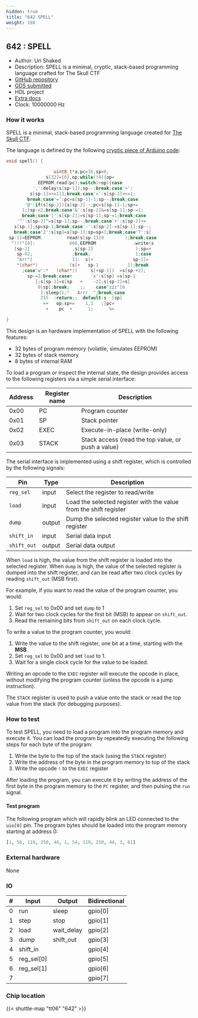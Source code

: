```yaml
---
hidden: true
title: "642 SPELL"
weight: 188
---
```


## 642 : SPELL

* Author: Uri Shaked
* Description: SPELL is a minimal, cryptic, stack-based programming language crafted for The Skull CTF
* [GitHub repository](https://github.com/urish/tt06-spell)
* [GDS submitted](https://github.com/urish/tt06-spell/actions/runs/8621981131)
* HDL project
* [Extra docs]()
* Clock: 10000000 Hz

### How it works

SPELL is a minimal, stack-based programming language created for [The Skull CTF](https://skullctf.com).

The language is defined by the following [cryptic piece of Arduino code](https://skullctf.com/spell):

```c
void spell() {

                  uint8_t*a,pc=16,sp=0,
               s[32]={0},op;while(!0){op=
            EEPROM.read(pc);switch(+op){case
          ',':delay(s[sp-1]);sp--;break;case'>':
         s[sp-1]>>=1|1;break;case'<':s[sp-1]<<=1;
        break;case'=':pc=s[sp-1]-1;sp--;break;case
       '@':if(s[sp-2]){s[sp-2]--;pc=s[sp-1]-1;sp+=
      1;}sp-=2;break;case'&':s[sp-2]&=s[sp-1];sp-=1;
      break;case'|':s[sp-2]|=s[sp-1];sp-=1;break;case
    '^':s[sp-2]^=s[sp-1];sp--;break;case'+':s[sp-2]+=
   s[sp-1];sp=sp-1;break;case'-':s[sp-2]-=s[sp-1];sp--;
   break;case'2':s[sp]=s[sp-1];sp=sp+1;break;case'?':s[
 sp-1]=EEPROM.         read(s[sp-1]|0        );break;case
  "!!!"[0]:             666,EEPROM              .write(s
   [sp-1]                ,s[sp-2]                );sp=+
    sp-02;               ;break;                 1;case
    "Arr"[               1]:  s[+               sp-1]=
    *(char*)            (s[+   sp-1           ]);break
      ;case'w':*   (char*)(     s[+sp-1])  =s[sp-+2];
        sp-=2;break;case+       'x':s[sp] =s[sp-1
           ];s[sp-1]=s[sp   +    -2];s[sp-2]=s[
            0|sp];break;    ;;    case"zzz"[0
             ]:sleep();"   Arrr  ";break;case
             255  :return;;  default:s  [sp]
              =+   op;sp+=    1,1   ;}pc=
               +    pc  +      1;      %>

}
```

This design is an hardware implementation of SPELL with the following features:

- 32 bytes of program memory (volatile, simulates EEPROM)
- 32 bytes of stack memory
- 8 bytes of internal RAM

To load a program or inspect the internal state, the design provides access to the following registers via a simple serial interface:

| Address | Register name | Description                                        |
|---------|---------------|----------------------------------------------------|
| 0x00    | PC            | Program counter                                    |
| 0x01    | SP            | Stack pointer                                      |
| 0x02    | EXEC          | Execute-in-place (write-only)                      |
| 0x03    | STACK         | Stack access (read the top value, or push a value) |

The serial interface is implemented using a shift register, which is controlled by the following signals:

| Pin         | Type   | Description                                                       |
|-------------|--------|-------------------------------------------------------------------|
| `reg_sel`   | input  | Select the register to read/write                                 |
| `load`      | input  | Load the selected register with the value from the shift register |
| `dump`      | output | Dump the selected register value to the shift register            |
| `shift_in`  | input  | Serial data input                                                 |
| `shift_out` | output | Serial data output                                                |

When `load` is high, the value from the shift register is loaded into the selected register. When `dump` is high, the value of the selected register is dumped into the shift register, and can be read after two clock cycles by reading `shift_out` (MSB first).

For example, if you want to read the value of the program counter, you would:

1. Set `reg_sel` to 0x00 and set `dump` to 1
2. Wait for two clock cycles for the first bit (MSB) to appear on `shift_out`.
3. Read the remaining bits from `shift_out` on each clock cycle.

To write a value to the program counter, you would:

1. Write the value to the shift register, one bit at a time, starting with the **MSB**.
2. Set `reg_sel` to 0x00 and set `load` to 1.
3. Wait for a single clock cycle for the value to be loaded.

Writing an opcode to the `EXEC` register will execute the opcode in place, without modifying the program counter (unless the opcode is a jump instruction).

The `STACK` register is used to push a value onto the stack or read the top value from the stack (for debugging purposes).

### How to test

To test SPELL, you need to load a program into the program memory and execute it. You can load the program by repeatedly executing the following steps for each byte of the program:

1. Write the byte to the top of the stack (using the `STACK` register)
2. Write the address of the byte in the program memory to top of the stack
3. Write the opcode `!` to the `EXEC` register

After loading the program, you can execute it by writing the address of the first byte in the program memory to the `PC` register, and then pulsing the `run` signal.

#### Test program

The following program which will rapidly blink an LED connected to the `uio[0]` pin. The program bytes should be loaded into the program memory starting at address 0:

```python
[1, 56, 119, 250, 44, 1, 54, 119, 250, 44, 3, 61]
```

### External hardware

None


### IO

| #             | Input    | Output   | Bidirectional   |
| ------------- | -------- | -------- | --------------- |
| 0 | run  | sleep  | gpio[0]        |
| 1 | step  | stop  | gpio[1]        |
| 2 | load  | wait_delay  | gpio[2]        |
| 3 | dump  | shift_out  | gpio[3]        |
| 4 | shift_in  |   | gpio[4]        |
| 5 | reg_sel[0]  |   | gpio[5]        |
| 6 | reg_sel[1]  |   | gpio[6]        |
| 7 |   |   | gpio[7]        |


### Chip location

{{< shuttle-map "tt06" "642" >}}
